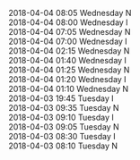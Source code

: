 2018-04-04 08:05 Wednesday  N  
2018-04-04 08:00 Wednesday  I  
2018-04-04 07:05 Wednesday  N  
2018-04-04 07:00 Wednesday  I  
2018-04-04 02:15 Wednesday  N  
2018-04-04 01:40 Wednesday  I  
2018-04-04 01:25 Wednesday  N  
2018-04-04 01:20 Wednesday  I  
2018-04-04 01:10 Wednesday  N  
2018-04-03 19:45 Tuesday  I  
2018-04-03 09:35 Tuesday  N  
2018-04-03 09:10 Tuesday  I  
2018-04-03 09:05 Tuesday  N  
2018-04-03 08:30 Tuesday  I  
2018-04-03 08:10 Tuesday  N  
